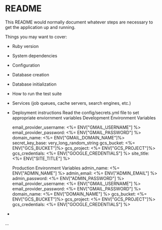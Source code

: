# README

This README would normally document whatever steps are necessary to get the
application up and running.

Things you may want to cover:

* Ruby version

* System dependencies

* Configuration

* Database creation

* Database initialization

* How to run the test suite

* Services (job queues, cache servers, search engines, etc.)

* Deployment instructions
  Read the config/secrets.yml file to set appropriate enviornment variables
  Development Environment Variables

  email_provider_username: <%= ENV["GMAIL_USERNAME"] %>
  email_provider_password: <%= ENV["GMAIL_PASSWORD"] %>
  domain_name: <%= ENV["GMAIL_DOMAIN_NAME"]%>
  secret_key_base: very_long_random_string
  gcs_bucket: <%= ENV["GCS_BUCKET"]%>
  gcs_project: <%= ENV["GCS_PROJECT"]%>
  gcs_credentials: <%= ENV["GOOGLE_CREDENTIALS"] %>
  site_title: <%= ENV["SITE_TITLE"] %>

  Production Environment Variables
  admin_name: <%= ENV["ADMIN_NAME"] %>
  admin_email: <%= ENV["ADMIN_EMAIL"] %>
  admin_password: <%= ENV["ADMIN_PASSWORD"] %>
  email_provider_username: <%= ENV["GMAIL_USERNAME"] %>
  email_provider_password: <%= ENV["GMAIL_PASSWORD"] %> 
  domain_name: <%= ENV["DOMAIN_NAME"] %>
  gcs_bucket: <%= ENV["GCS_BUCKET"]%>
  gcs_project: <%= ENV["GCS_PROJECT"]%>
  gcs_credentials: <%= ENV["GOOGLE_CREDENTIALS"] %>


*
...

